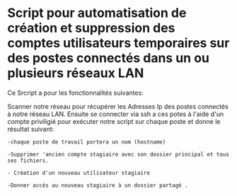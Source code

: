 # Script pour automatisation de création et suppression des comptes utilisateurs temporaires sur des postes connectés  dans un ou plusieurs réseaux LAN


Ce Srcript a pour les fonctionnalités suivantes: 

Scanner notre réseau pour récupérer les Adresses Ip des postes connectés à notre réseau LAN. Ensuite se connecter via ssh a ces potes à l'aide d'un compte priviligié pour exécuter notre script sur chaque poste et donne le résultat suivant:


    -chaque poste de travail portera un nom (hostname)

    -Supprimer 'ancien compte stagiaire avec son dossier principal et tous ses fichiers.

    - Création d'un nouveau utilisateur stagiaire 
    
    -Donner accés au nouveau stagiaire à un dossier partagé .

